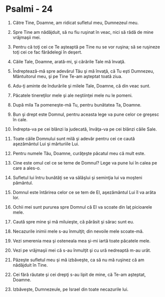 # Psalmi - 24

1. Către Tine, Doamne, am ridicat sufletul meu, Dumnezeul meu. 

2. Spre Tine am nădăjduit, să nu fiu ruşinat în veac, nici să râdă de mine vrăjmaşii mei. 

3. Pentru că toţi cei ce Te aşteaptă pe Tine nu se vor ruşina; să se ruşineze toţi cei ce fac fărădelegi în deşert. 

4. Căile Tale, Doamne, arată-mi, şi cărările Tale mă învaţă. 

5. Îndreptează-mă spre adevărul Tău şi mă învaţă, că Tu eşti Dumnezeu, Mântuitorul meu, şi pe Tine Te-am aşteptat toată ziua. 

6. Adu-ţi aminte de îndurările şi milele Tale, Doamne, că din veac sunt. 

7. Păcatele tinereţilor mele şi ale neştiinţei mele nu le pomeni. 

8. După mila Ta pomeneşte-mă Tu, pentru bunătatea Ta, Doamne. 

9. Bun şi drept este Domnul, pentru aceasta lege va pune celor ce greşesc în cale. 

10. Îndrepta-va pe cei blânzi la judecată, învăţa-va pe cei blânzi căile Sale. 

11. Toate căile Domnului sunt milă şi adevăr pentru cei ce caută aşezământul Lui şi mărturiile Lui. 

12. Pentru numele Tău, Doamne, curăţeşte păcatul meu că mult este. 

13. Cine este omul cel ce se teme de Domnul? Lege va pune lui în calea pe care a ales-o. 

14. Sufletul lui întru bunătăţi se va sălăşlui şi seminţia lui va moşteni pământul. 

15. Domnul este întărirea celor ce se tem de El, aşezământul Lui îl va arăta lor. 

16. Ochii mei sunt pururea spre Domnul că El va scoate din laţ picioarele mele. 

17. Caută spre mine şi mă miluieşte, că părăsit şi sărac sunt eu. 

18. Necazurile inimii mele s-au înmulţit; din nevoile mele scoate-mă. 

19. Vezi smerenia mea şi osteneala mea şi-mi iartă toate păcatele mele. 

20. Vezi pe vrăjmaşii mei că s-au înmulţit şi cu ură nedreaptă m-au urât. 

21. Păzeşte sufletul meu şi mă izbăveşte, ca să nu mă ruşinez că am nădăjduit în Tine. 

22. Cei fără răutate şi cei drepţi s-au lipit de mine, că Te-am aşteptat, Doamne. 

23. Izbăveşte, Dumnezeule, pe Israel din toate necazurile lui. 

